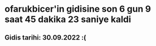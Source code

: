 # ofarukbicer'in gidisine son 6 gun 9 saat 45 dakika 23 saniye kaldi

## Gidis tarihi: 30.09.2022 :(